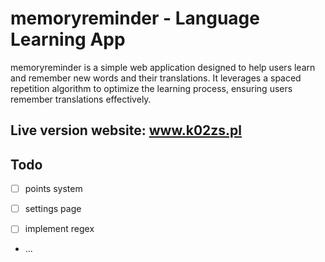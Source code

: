 # memoryreminder - Language Learning App

memoryreminder is a simple web application designed to help users learn and remember new words and their translations. It leverages a spaced repetition algorithm to optimize the learning process, ensuring users remember translations effectively.

## Live version website: www.k02zs.pl

## Todo

-[ ] points system

-[ ] settings page

-[ ] implement regex

- ...
